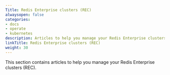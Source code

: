 ```yaml
---
Title: Redis Enterprise clusters (REC)
alwaysopen: false
categories:
- docs
- operate
- kubernetes
description: Articles to help you manage your Redis Enterprise clusters (REC).
linkTitle: Redis Enterprise clusters (REC)
weight: 30
---
```


This section contains articles to help you manage your Redis Enterprise clusters (REC).




